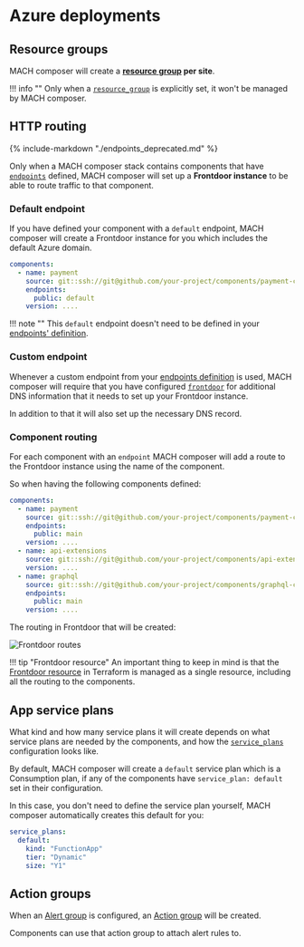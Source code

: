 # Azure deployments

## Resource groups

MACH composer will create a **[resource group](https://registry.terraform.io/providers/hashicorp/azurerm/latest/docs/resources/resource_group) per site**.

!!! info ""
    Only when a [`resource_group`](../../plugins/azure.md)
    is explicitly set, it won't be managed by MACH composer.

## HTTP routing

{% include-markdown "./endpoints_deprecated.md" %}

Only when a MACH composer stack contains components that have
[`endpoints`](../../reference/syntax/component.md) defined, MACH composer
will set up a **Frontdoor instance** to be able to route traffic to that component.

### Default endpoint

If you have defined your component with a `default` endpoint, MACH composer will
create a Frontdoor instance for you which includes the default Azure domain.

```yaml
components:
  - name: payment
    source: git::ssh://git@github.com/your-project/components/payment-component.git//terraform
    endpoints:
      public: default
    version: ....
```

!!! note ""
    This `default` endpoint doesn't need to be defined in your [endpoints' definition](../../reference/syntax/site.md#nested-schema-for-endpoints).

### Custom endpoint

Whenever a custom endpoint from your [endpoints definition](../../reference/syntax/site.md#nested-schema-for-endpoints)
is used, MACH composer will require that you have configured
[`frontdoor`](../../plugins/azure.md) for additional DNS
information that it needs to set up your Frontdoor instance.

In addition to that it will also set up the necessary DNS record.

### Component routing

For each component with an `endpoint` MACH composer will add a route to the
Frontdoor instance using the name of the component.

So when having the following components defined:

```yaml
components:
  - name: payment
    source: git::ssh://git@github.com/your-project/components/payment-component.git//terraform
    endpoints:
      public: main
    version: ....
  - name: api-extensions
    source: git::ssh://git@github.com/your-project/components/api-extensions-component.git//terraform
    version: ....
  - name: graphql
    source: git::ssh://git@github.com/your-project/components/graphql-component.git//terraform
    endpoints:
      public: main
    version: ....
```

The routing in Frontdoor that will be created:

![Frontdoor routes](../../_img/azure/frontdoor_routes.png)

!!! tip "Frontdoor resource"
    An important thing to keep in mind is that the
    [Frontdoor resource](https://registry.terraform.io/providers/hashicorp/azurerm/latest/docs/resources/frontdoor)
    in Terraform is managed as a single resource, including all the routing to
    the components.

## App service plans

What kind and how many service plans it will create depends on what service
plans are needed by the components, and how the
[`service_plans`](../../plugins/azure.md)
configuration looks like.

By default, MACH composer will create a `default` service plan which is a
Consumption plan, if any of the components have `service_plan: default` set in
their configuration.

In this case, you don't need to define the service plan yourself, MACH composer
automatically creates this default for you:

```yaml
service_plans:
  default:
    kind: "FunctionApp"
    tier: "Dynamic"
    size: "Y1"
```

## Action groups

When an [Alert group](../../plugins/azure.md) is
configured, an [Action group](https://registry.terraform.io/providers/hashicorp/azurerm/latest/docs/resources/monitor_action_group)
will be created.

Components can use that action group to attach alert rules to.
